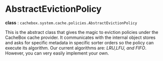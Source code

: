# AbstractEvictionPolicy

**class** : `cachebox.system.cache.policies.AbstractEvictionPolicy`

This is the abstract class that gives the magic to eviction policies under the CacheBox cache provider. It communicates with the internal object stores and asks for specific metadata in specific sorter orders so the policy can execute its algorithm. Our current algorithms are: _LRU,LFU, and FIFO_. However, you can very easily implement your own.


